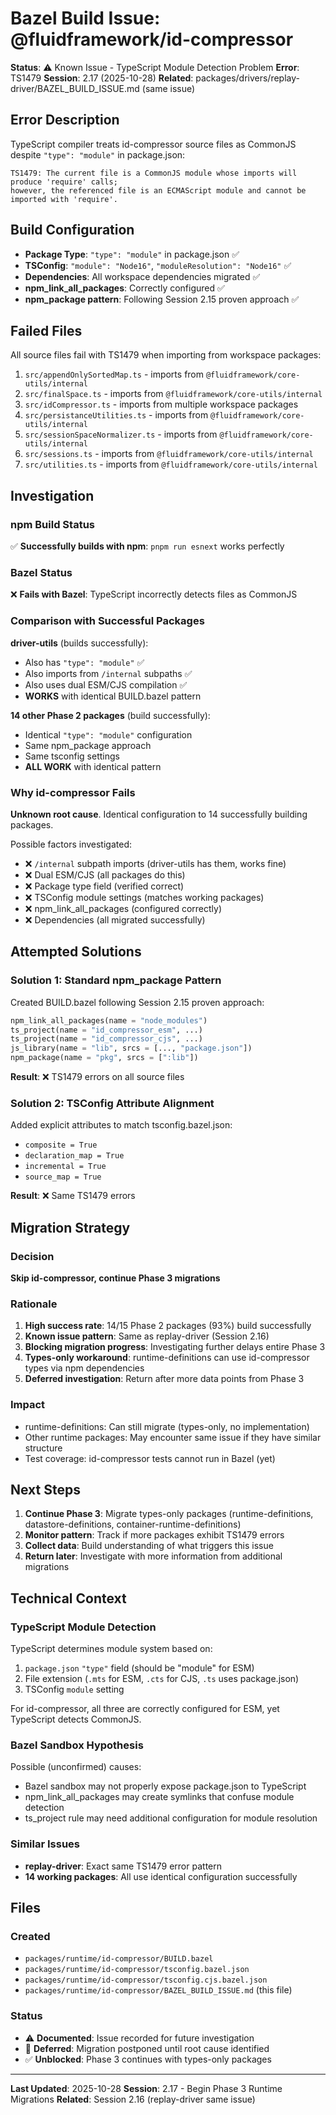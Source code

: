 # Bazel Build Issue: @fluidframework/id-compressor

**Status**: ⚠️ Known Issue - TypeScript Module Detection Problem
**Error**: TS1479
**Session**: 2.17 (2025-10-28)
**Related**: packages/drivers/replay-driver/BAZEL_BUILD_ISSUE.md (same issue)

## Error Description

TypeScript compiler treats id-compressor source files as CommonJS despite `"type": "module"` in package.json:

```
TS1479: The current file is a CommonJS module whose imports will produce 'require' calls;
however, the referenced file is an ECMAScript module and cannot be imported with 'require'.
```

## Build Configuration

- **Package Type**: `"type": "module"` in package.json ✅
- **TSConfig**: `"module": "Node16"`, `"moduleResolution": "Node16"` ✅
- **Dependencies**: All workspace dependencies migrated ✅
- **npm_link_all_packages**: Correctly configured ✅
- **npm_package pattern**: Following Session 2.15 proven approach ✅

## Failed Files

All source files fail with TS1479 when importing from workspace packages:

1. `src/appendOnlySortedMap.ts` - imports from `@fluidframework/core-utils/internal`
2. `src/finalSpace.ts` - imports from `@fluidframework/core-utils/internal`
3. `src/idCompressor.ts` - imports from multiple workspace packages
4. `src/persistanceUtilities.ts` - imports from `@fluidframework/core-utils/internal`
5. `src/sessionSpaceNormalizer.ts` - imports from `@fluidframework/core-utils/internal`
6. `src/sessions.ts` - imports from `@fluidframework/core-utils/internal`
7. `src/utilities.ts` - imports from `@fluidframework/core-utils/internal`

## Investigation

### npm Build Status
✅ **Successfully builds with npm**: `pnpm run esnext` works perfectly

### Bazel Status
❌ **Fails with Bazel**: TypeScript incorrectly detects files as CommonJS

### Comparison with Successful Packages

**driver-utils** (builds successfully):
- Also has `"type": "module"` ✅
- Also imports from `/internal` subpaths ✅
- Also uses dual ESM/CJS compilation ✅
- **WORKS** with identical BUILD.bazel pattern

**14 other Phase 2 packages** (build successfully):
- Identical `"type": "module"` configuration
- Same npm_package approach
- Same tsconfig settings
- **ALL WORK** with identical pattern

### Why id-compressor Fails

**Unknown root cause**. Identical configuration to 14 successfully building packages.

Possible factors investigated:
- ❌ `/internal` subpath imports (driver-utils has them, works fine)
- ❌ Dual ESM/CJS (all packages do this)
- ❌ Package type field (verified correct)
- ❌ TSConfig module settings (matches working packages)
- ❌ npm_link_all_packages (configured correctly)
- ❌ Dependencies (all migrated successfully)

## Attempted Solutions

### Solution 1: Standard npm_package Pattern
Created BUILD.bazel following Session 2.15 proven approach:
```python
npm_link_all_packages(name = "node_modules")
ts_project(name = "id_compressor_esm", ...)
ts_project(name = "id_compressor_cjs", ...)
js_library(name = "lib", srcs = [..., "package.json"])
npm_package(name = "pkg", srcs = [":lib"])
```
**Result**: ❌ TS1479 errors on all source files

### Solution 2: TSConfig Attribute Alignment
Added explicit attributes to match tsconfig.bazel.json:
- `composite = True`
- `declaration_map = True`
- `incremental = True`
- `source_map = True`

**Result**: ❌ Same TS1479 errors

## Migration Strategy

### Decision
**Skip id-compressor, continue Phase 3 migrations**

### Rationale
1. **High success rate**: 14/15 Phase 2 packages (93%) build successfully
2. **Known issue pattern**: Same as replay-driver (Session 2.16)
3. **Blocking migration progress**: Investigating further delays entire Phase 3
4. **Types-only workaround**: runtime-definitions can use id-compressor types via npm dependencies
5. **Deferred investigation**: Return after more data points from Phase 3

### Impact
- runtime-definitions: Can still migrate (types-only, no implementation)
- Other runtime packages: May encounter same issue if they have similar structure
- Test coverage: id-compressor tests cannot run in Bazel (yet)

## Next Steps

1. **Continue Phase 3**: Migrate types-only packages (runtime-definitions, datastore-definitions, container-runtime-definitions)
2. **Monitor pattern**: Track if more packages exhibit TS1479 errors
3. **Collect data**: Build understanding of what triggers this issue
4. **Return later**: Investigate with more information from additional migrations

## Technical Context

### TypeScript Module Detection
TypeScript determines module system based on:
1. `package.json` `"type"` field (should be "module" for ESM)
2. File extension (`.mts` for ESM, `.cts` for CJS, `.ts` uses package.json)
3. TSConfig `module` setting

For id-compressor, all three are correctly configured for ESM, yet TypeScript detects CommonJS.

### Bazel Sandbox Hypothesis
Possible (unconfirmed) causes:
- Bazel sandbox may not properly expose package.json to TypeScript
- npm_link_all_packages may create symlinks that confuse module detection
- ts_project rule may need additional configuration for module resolution

### Similar Issues
- **replay-driver**: Exact same TS1479 error pattern
- **14 working packages**: All use identical configuration successfully

## Files

### Created
- `packages/runtime/id-compressor/BUILD.bazel`
- `packages/runtime/id-compressor/tsconfig.bazel.json`
- `packages/runtime/id-compressor/tsconfig.cjs.bazel.json`
- `packages/runtime/id-compressor/BAZEL_BUILD_ISSUE.md` (this file)

### Status
- ⚠️ **Documented**: Issue recorded for future investigation
- 🔄 **Deferred**: Migration postponed until root cause identified
- ✅ **Unblocked**: Phase 3 continues with types-only packages

---

**Last Updated**: 2025-10-28
**Session**: 2.17 - Begin Phase 3 Runtime Migrations
**Related**: Session 2.16 (replay-driver same issue)
